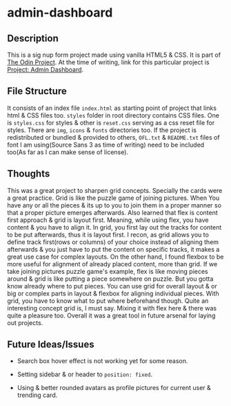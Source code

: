 # admin-dashboard

## Description

This is a sig nup form project made using vanilla HTML5 & CSS. It is part of [The Odin Project](https://www.theodinproject.com/). At the time of writing, link for this particular project is [Project: Admin Dashboard](https://www.theodinproject.com/lessons/node-path-intermediate-html-and-css-admin-dashboard).

## File Structure

It consists of an index file `index.html` as starting point of project that links html & CSS files too. `styles` folder in root directory contains CSS files. One is `styles.css` for styles & other is `reset.css` serving as a css reset file for styles. There are `img`, `icons` & `fonts` directories too.
If the project is redistributed or bundled & provided to others, `OFL.txt` & `README.txt` files of font I am using(Source Sans 3 as time of writing) need to be included too(As far as I can make sense of license).

## Thoughts

This was a great project to sharpen grid concepts. Specially the cards were a great practice. Grid is like the puzzle game of joining pictures. When You have any or all the pieces & its up to you to join them in a proper manner so that a proper picture emerges afterwards. Also learned that flex is content first approach & grid is layout first. Meaning, while using flex, you have content & you have to align it. In grid, you first lay out the tracks for content to be put afterwards, thus it is layout first. I recon, as grid allows you to define track first(rows or columns) of your choice instead of aligning them afterwards & you just have to put the content on specific tracks, it makes a great use case for complex layouts. On the other hand, I found flexbox to be more useful for alignment of already placed content, more than grid. If we take joining pictures puzzle game's example, flex is like moving pieces around & grid is like putting a piece somewhere on puzzle. But you gotta know already where to put pieces. You can use grid for overall layout & or big or complex parts in layout & flexbox for aligning individual pieces. With grid, you have to know what to put where beforehand though. Quite an interesting concept grid is, I must say. Mixing it with flex here & there was quite a pleasure too. Overall it was a great tool in future arsenal for laying out projects.

## Future Ideas/Issues

- Search box hover effect is not working yet for some reason.

- Setting sidebar & or header to `position: fixed`.

- Using & better rounded avatars as profile pictures for current user & trending card.
